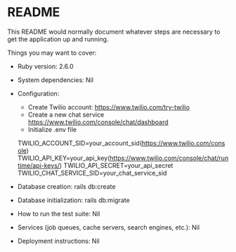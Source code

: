 # README

This README would normally document whatever steps are necessary to get the
application up and running.

Things you may want to cover:

* Ruby version: 2.6.0

* System dependencies: Nil

* Configuration: 

  * Create Twilio account: https://www.twilio.com/try-twilio
  * Create a new chat service https://www.twilio.com/console/chat/dashboard
  * Initialize .env file
  
  TWILIO_ACCOUNT_SID=your_account_sid(https://www.twilio.com/console)
  TWILIO_API_KEY=your_api_key(https://www.twilio.com/console/chat/runtime/api-keys/)
  TWILIO_API_SECRET=your_api_secret
  TWILIO_CHAT_SERVICE_SID=your_chat_service_sid

* Database creation: rails db:create

* Database initialization: rails db:migrate

* How to run the test suite: Nil

* Services (job queues, cache servers, search engines, etc.): Nil

* Deployment instructions: Nil

